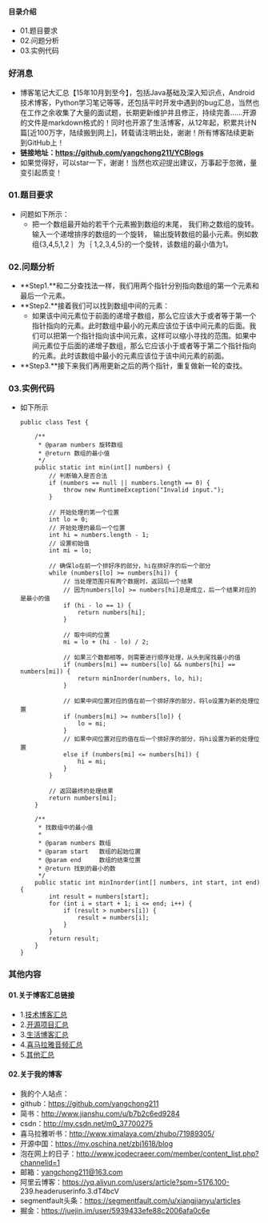 #### 目录介绍
- 01.题目要求
- 02.问题分析
- 03.实例代码



### 好消息
- 博客笔记大汇总【15年10月到至今】，包括Java基础及深入知识点，Android技术博客，Python学习笔记等等，还包括平时开发中遇到的bug汇总，当然也在工作之余收集了大量的面试题，长期更新维护并且修正，持续完善……开源的文件是markdown格式的！同时也开源了生活博客，从12年起，积累共计N篇[近100万字，陆续搬到网上]，转载请注明出处，谢谢！所有博客陆续更新到GitHub上！
- **链接地址：https://github.com/yangchong211/YCBlogs**
- 如果觉得好，可以star一下，谢谢！当然也欢迎提出建议，万事起于忽微，量变引起质变！






### 01.题目要求
- 问题如下所示：
    - 把一个数组最开始的若干个元素搬到数组的末尾， 我们称之数组的旋转。输入一个递增排序的数组的一个旋转， 输出旋转数组的最小元素。例如数组{3,4,5,1,2 ｝为｛ 1,2,3,4,5}的一个旋转，该数组的最小值为1。



### 02.问题分析
- **Step1.**和二分查找法一样，我们用两个指针分别指向数组的第一个元素和最后一个元素。
- **Step2.**接着我们可以找到数组中间的元素：
    - 如果该中间元素位于前面的递增子数组，那么它应该大于或者等于第一个指针指向的元素。此时数组中最小的元素应该位于该中间元素的后面。我们可以把第一个指针指向该中间元素，这样可以缩小寻找的范围。如果中间元素位于后面的递增子数组，那么它应该小于或者等于第二个指针指向的元素。此时该数组中最小的元素应该位于该中间元素的前面。
- **Step3.**接下来我们再用更新之后的两个指针，重复做新一轮的查找。




### 03.实例代码
- 如下所示
    ```
    public class Test {  
      
        /** 
         * @param numbers 旋转数组 
         * @return 数组的最小值 
         */  
        public static int min(int[] numbers) {  
            // 判断输入是否合法  
            if (numbers == null || numbers.length == 0) {  
                throw new RuntimeException("Invalid input.");  
            }  
      
            // 开始处理的第一个位置  
            int lo = 0;  
            // 开始处理的最后一个位置  
            int hi = numbers.length - 1;  
            // 设置初始值  
            int mi = lo;  
      
            // 确保lo在前一个排好序的部分，hi在排好序的后一个部分  
            while (numbers[lo] >= numbers[hi]) {  
                // 当处理范围只有两个数据时，返回后一个结果  
                // 因为numbers[lo] >= numbers[hi]总是成立，后一个结果对应的是最小的值  
                if (hi - lo == 1) {  
                    return numbers[hi];  
                }  
      
                // 取中间的位置  
                mi = lo + (hi - lo) / 2;  
      
                // 如果三个数都相等，则需要进行顺序处理，从头到尾找最小的值  
                if (numbers[mi] == numbers[lo] && numbers[hi] == numbers[mi]) {  
                    return minInorder(numbers, lo, hi);  
                }  
      
                // 如果中间位置对应的值在前一个排好序的部分，将lo设置为新的处理位置  
                if (numbers[mi] >= numbers[lo]) {  
                    lo = mi;  
                }  
                // 如果中间位置对应的值在后一个排好序的部分，将hi设置为新的处理位置  
                else if (numbers[mi] <= numbers[hi]) {  
                    hi = mi;  
                }  
            }  
      
            // 返回最终的处理结果  
            return numbers[mi];  
        }  
      
        /** 
         * 找数组中的最小值 
         * 
         * @param numbers 数组 
         * @param start   数组的起始位置 
         * @param end     数组的结束位置 
         * @return 找到的最小的数 
         */  
        public static int minInorder(int[] numbers, int start, int end) {  
            int result = numbers[start];  
            for (int i = start + 1; i <= end; i++) {  
                if (result > numbers[i]) {  
                    result = numbers[i];  
                }  
            }  
            return result;  
        }    
    }  
    ```






### 其他内容
#### 01.关于博客汇总链接
- 1.[技术博客汇总](https://www.jianshu.com/p/614cb839182c)
- 2.[开源项目汇总](https://blog.csdn.net/m0_37700275/article/details/80863574)
- 3.[生活博客汇总](https://blog.csdn.net/m0_37700275/article/details/79832978)
- 4.[喜马拉雅音频汇总](https://www.jianshu.com/p/f665de16d1eb)
- 5.[其他汇总](https://www.jianshu.com/p/53017c3fc75d)



#### 02.关于我的博客
- 我的个人站点：
- github：https://github.com/yangchong211
- 简书：http://www.jianshu.com/u/b7b2c6ed9284
- csdn：http://my.csdn.net/m0_37700275
- 喜马拉雅听书：http://www.ximalaya.com/zhubo/71989305/
- 开源中国：https://my.oschina.net/zbj1618/blog
- 泡在网上的日子：http://www.jcodecraeer.com/member/content_list.php?channelid=1
- 邮箱：yangchong211@163.com
- 阿里云博客：https://yq.aliyun.com/users/article?spm=5176.100- 239.headeruserinfo.3.dT4bcV
- segmentfault头条：https://segmentfault.com/u/xiangjianyu/articles
- 掘金：https://juejin.im/user/5939433efe88c2006afa0c6e










